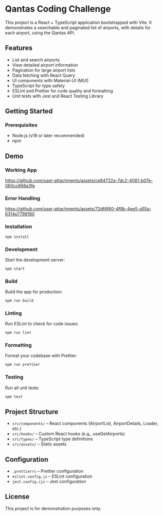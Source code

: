 # Qantas Coding Challenge

This project is a React + TypeScript application bootstrapped with Vite. It demonstrates a searchable and paginated list of airports, with details for each airport, using the Qantas API.

## Features
- List and search airports
- View detailed airport information
- Pagination for large airport lists
- Data fetching with React Query
- UI components with Material-UI (MUI)
- TypeScript for type safety
- ESLint and Prettier for code quality and formatting
- Unit tests with Jest and React Testing Library

## Getting Started

### Prerequisites
- Node.js (v18 or later recommended)
- npm

## Demo

### Working App
https://github.com/user-attachments/assets/ce84722a-7dc2-4061-b07e-060cc668a3fe

### Error Handling
https://github.com/user-attachments/assets/72df4f60-4f8b-4ee5-a55a-6314e7799180

### Installation
```bash
npm install
```

### Development
Start the development server:
```bash
npm start
```

### Build
Build the app for production:
```bash
npm run build
```

### Linting
Run ESLint to check for code issues:
```bash
npm run lint
```

### Formatting
Format your codebase with Prettier:
```bash
npm run prettier
```

### Testing
Run all unit tests:
```bash
npm test
```

## Project Structure
- `src/components/` – React components (AirportList, AirportDetails, Loader, etc.)
- `src/hooks/` – Custom React hooks (e.g., useGetAirports)
- `src/types/` – TypeScript type definitions
- `src/assets/` – Static assets

## Configuration
- `.prettierrc` – Prettier configuration
- `eslint.config.js` – ESLint configuration
- `jest.config.cjs` – Jest configuration

## License
This project is for demonstration purposes only.
